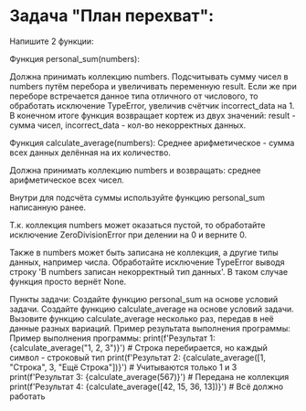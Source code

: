 # Задача "План перехват":
Напишите 2 функции:

Функция personal_sum(numbers):

Должна принимать коллекцию numbers.
Подсчитывать сумму чисел в numbers путём перебора и увеличивать переменную result.
Если же при переборе встречается данное типа отличного от числового, то обработать исключение TypeError, увеличив счётчик incorrect_data на 1.
В конечном итоге функция возвращает кортеж из двух значений: result - сумма чисел, incorrect_data - кол-во некорректных данных.

Функция calculate_average(numbers):
Среднее арифметическое - сумма всех данных делённая на их количество.

Должна принимать коллекцию numbers и возвращать: среднее арифметическое всех чисел.

Внутри для подсчёта суммы используйте функцию personal_sum написанную ранее.

Т.к. коллекция numbers может оказаться пустой, то обработайте исключение ZeroDivisionError при делении на 0 и верните 0.

Также в numbers может быть записана не коллекция, а другие типы данных, например числа. Обработайте исключение TypeError выводя строку 'В numbers записан некорректный тип данных'. В таком случае функция просто вернёт None.

Пункты задачи:
Создайте функцию personal_sum на основе условий задачи.
Создайте функцию calculate_average на основе условий задачи.
Вызовите функцию calculate_average несколько раз, передав в неё данные разных вариаций.
Пример результата выполнения программы:
Пример выполнения программы:
print(f'Результат 1: {calculate_average("1, 2, 3")}') # Строка перебирается, но каждый символ - строковый тип
print(f'Результат 2: {calculate_average([1, "Строка", 3, "Ещё Строка"])}') # Учитываются только 1 и 3
print(f'Результат 3: {calculate_average(567)}') # Передана не коллекция
print(f'Результат 4: {calculate_average([42, 15, 36, 13])}') # Всё должно работать

